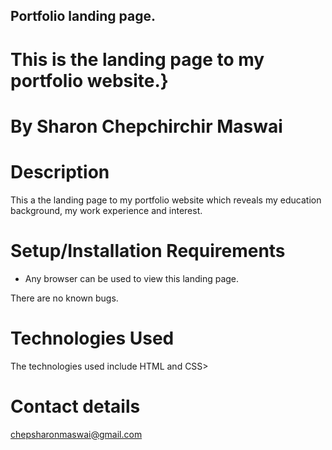 ## Portfolio landing page.
# This is the landing page to my portfolio website.}
# By Sharon Chepchirchir Maswai
# Description
This a the landing page to my portfolio website which reveals my education background, my work experience and interest.
# Setup/Installation Requirements
* Any browser can be used to view this landing page.

There are no known bugs.

# Technologies Used
The technologies used include HTML and CSS>
# Contact details
chepsharonmaswai@gmail.com

